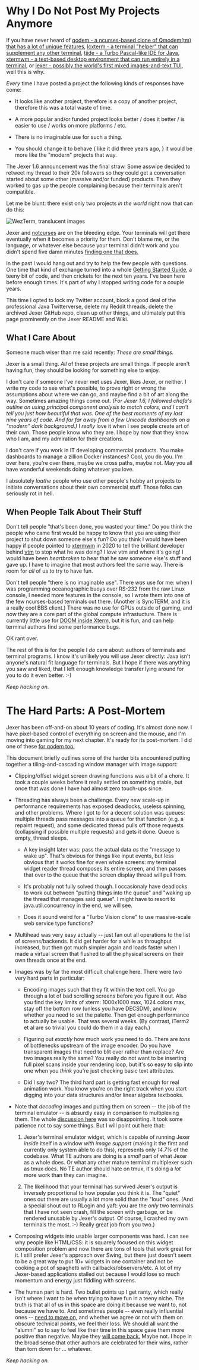 Why I Do Not Post My Projects Anymore
=====================================

If you have never heard of [qodem - a ncurses-based clone of
Qmodem(tm) that has a lot of unique
features](http://qodem.sourceforge.net), [lcxterm - a terminal
"helper" that can supplement any other
terminal](https://lcxterm.sourceforge.io), [tjide - a Turbo
Pascal-like IDE for Java](https://tjide.sourceforge.io), [xtermwm - a
text-based desktop environment that can run entirely in a
terminal](https://xtermwm.sourceforge.io), or [jexer - possibly the
world's first mixed images-and-text
TUI](https://jexer.sourceforge.io), well this is why.

_Every_ time I have posted a project the following kinds of responses
have come:

* It looks like another project, therefore is a copy of another
  project, therefore this was a total waste of time.

* A more popular and/or funded project looks better / does it better /
  is easier to use / works on more platforms / etc.

* There is no imaginable use for such a thing.

* You should change it to behave { like it did three years ago, } it
  would be more like the "modern" projects that way.

The Jexer 1.6 announcement was the final straw.  Some asswipe decided
to retweet my thread to their 20k followers so they could get a
conversation started about some other (massive and/or funded)
products.  Then they worked to gas up the people complaining because
their terminals aren't compatible.

Let me be blunt: there exist only two projects _in the world_ right
now that can do this:

![WezTerm, translucent images](https://gitlab.com/klamonte/jexer/-/raw/master/screenshots/wezterm_translucent_images.png?raw=true "WezTerm, translucent images")

Jexer and [notcurses](https://github.com/dankamongmen/notcurses) are
on the bleeding edge.  Your terminals will get there eventually when
it becomes a priority for them.  Don't blame me, or the language, or
whatever else because your terminal didn't work and you didn't spend
five damn minutes [finding one that
does.](https://gitlab.com/klamonte/jexer/wikis/terminals)

In the past I would hang out and try to help the few people with
questions.  One time that kind of exchange turned into a whole
[Getting Started
Guide,](http://qodem.sourceforge.net/getting_started/getting_started.html)
a teeny bit of code, and then crickets for the next ten years.  I've
been here before enough times.  It's part of why I stopped writing
code for a couple years.

This time I opted to lock my Twitter account, block a good deal of the
professional Java Twitterverse, delete my Reddit threads, delete the
archived Jexer GitHub repo, clean up other things, and ultimately put
this page prominently on the Jexer README and Wiki.


What I Care About
-----------------

Someone much wiser than me said recently: _These are small things._

Jexer is a small thing.  _All_ of these projects are small things.  If
people aren't having fun, they should be looking for something else to
enjoy.

I don't care if someone I've never met uses Jexer, likes Jexer, or
neither.  I write my code to see what's possible, to prove right or
wrong the assumptions about where we can go, and maybe find a bit of
art along the way.  Sometimes amazing things come out.  _(For Jexer
1.6, I followed chafa's outline on using principal component analysis
to match colors, and I can't tell you just how beautiful that was. One
of *the* best moments of my last nine years of code.  And far *far*
away from a few Unicode dashboards on a "modern" dark background.)_ I
_really_ love it when I see people create art of their own.  Those
people know who they are.  I hope by now that they know who I am, and
my admiration for their creations.

I don't care if you work in IT developing commercial products.  You
make dashboards to manage a zillion Docker instances?  Cool, you do
you.  I'm over here, you're over there, maybe we cross paths, maybe
not.  May you all have wonderful weekends doing whatever you love.

I absolutely _loathe_ people who use other people's hobby art projects
to initiate conversations about their own commercial stuff.  Those
folks can seriously rot in hell.


When People Talk About Their Stuff
----------------------------------

Don't tell people "that's been done, you wasted your time."  Do you
think the people who came first would be happy to know that you are
using their project to shut down someone else's fun?  Do you think I
would have been happy if people pointed to
[xtermwm](https://gitlab.com/klamonte/xtermwm) in 2020 to tell the
brilliant developer behind [vtm](https://github.com/netxs-group/vtm)
to stop what he was doing?  I _love_ vtm and where it's going!  I
would have been _heartbroken_ to hear that he saw someone else's stuff
and gave up.  I have to imagine that most authors feel the same way.
There is room for _all_ of us to try to have fun.

Don't tell people "there is no imaginable use".  There _was_ use for
me: when I was programming oceanographic buoys over RS-232 from the
raw Linux console, I needed more features in the console, so I wrote
them into one of the few ncurses-based terminals out there.  (Another
is SyncTERM, and it is a really cool BBS client.)  There was no use
for GPUs outside of gaming, and now they are a core part of the global
compute infrastucture.  There is currently little use for [DOOM inside
Xterm,](https://gitlab.com/klamonte/xtermdoom) but it is fun, and can
help terminal authors find some performance bugs.

OK rant over.

The rest of this is for the people I _do_ care about: authors of
terminals and terminal programs.  I know it's unlikely you will use
Jexer directly: Java isn't anyone's natural fit language for
terminals.  But I hope if there was anything you saw and liked, that I
left enough knowledge transfer lying around for you to do it even
better. :-)

_Keep hacking on._


The Hard Parts: A Post-Mortem
=============================

Jexer has been off-and-on about 10 years of coding.  It's almost done
now.  I have pixel-based control of everything on screen and the
mouse, and I'm moving into gaming for my next chapter.  It's ready for
its post-mortem.  I did one of these [for qodem
too.](http://qodem.sourceforge.net/version1.html)

This document briefly outlines some of the harder bits encountered
putting together a tiling-and-cascading window manager with image
support:

* Clipping/offset widget screen drawing functions was a bit of a
  chore.  It took a couple weeks before it really settled on something
  stable, but once that was done I have had almost zero touch-ups
  since.

* Threading has always been a challenge.  Every new scale-up in
  performance requirements has exposed deadlocks, useless spinning,
  and other problems.  Where I got to for a decent solution was
  queues: multiple threads pass messages into a queue for that
  function (e.g. a repaint request), and some dedicated thread pulls
  off those requests (collapsing if possible multiple requests) and
  gets it done.  Queue is empty, thread sleeps.

  - A key insight later was: pass the actual data _as_ the "message to
    wake up".  That's obvious for things like input events, but less
    obvious that it works fine for even whole screens: my terminal
    widget reader thread composes its entire screen, and then passes
    that over to the queue that the screen display thread will pull
    from.

  - It's probably not fully solved though.  I occasionaly have
    deadlocks to work out between "putting things into the queue" and
    "waking up the thread that manages said queue".  I might have to
    resort to java.util.concurrency in the end, we will see.

  - Does it sound weird for a "Turbo Vision clone" to use
    massive-scale web service type functions?

* Multihead was very easy actually -- just fan out all operations to
  the list of screens/backends.  It did get harder for a while as
  throughput increased, but then got much simpler again and loads
  faster when I made a virtual screen that flushed to all the physical
  screens on their own threads once at the end.

* Images was by far the most difficult challenge here.  There were two
  very hard parts in particular:

  - Encoding images such that they fit within the text cell.  You go
    through a lot of bad scrolling screens before you figure it out.
    Also you find the key limits of xterm: 1000x1000 max, 1024 colors
    max, stay off the bottom row (unless you have DECSDM), and know
    whether you need to set the palette.  Then get enough performance
    to actually be usable.  That was several weeks.  (By contrast,
    iTerm2 et al are so trivial you could do them in a day each.)

  - Figuring out _exactly_ how much work you need to do.  There are
    _tons_ of bottlenecks upstream of the image encoder.  Do you have
    transparent images that need to blit over rather than replace?
    Are two images really the same?  You really do not want to be
    inserting full pixel scans inside your rendering loop, but it's so
    easy to slip into one when you _think_ you're just checking basic
    text attributes.

  - Did I say two?  The third hard part is getting fast enough for
    real animation work.  You know you're on the right track when you
    start digging into your data structures and/or linear algebra
    textbooks.

* Note that _decoding_ images and putting them on screen -- the job of
  the terminal emulator -- is absurdly easy in comparison to
  multiplexing them.  The whole [discussion
  here](https://gitlab.freedesktop.org/terminal-wg/specifications/-/issues/12)
  was so disappointing.  It took some patience not to say some things.
  But I will point out here that:

  1. Jexer's terminal emulator widget, which is capable of running
     Jexer _inside_ itself in a window _with image support_ (making it
     the first and currently only system able to do this), represents
     only _14.7%_ of the codebase.  What TE authors are doing is a
     _small_ part of what Jexer as a whole does.  Or what any other
     mature terminal multiplexer such as tmux does.  No TE author
     should hate on tmux, it's doing a _lot_ more work than they can
     imagine.

  2. The likelihood that your terminal has survived Jexer's output is
     inversely proportional to how popular you think it is.  The
     "quiet" ones out there are usually a lot more solid than the
     "loud" ones.  (And a special shout out to RLogin and yaft: you
     are the _only_ two terminals that I have not seen crash, fill the
     screen with garbage, or be rendered unusable by Jexer's output.
     Of course, I crashed my own terminals the most. :-) Really great
     job from you two.)

* Composing widgets into usable larger components was hard.  I can see
  why people like HTML/CSS: it is squarely focused on this widget
  composition problem and now there are tons of tools that work great
  for it.  I still prefer Jexer's approach over Swing, but there just
  doesn't seem to be a great way to put 10+ widgets in one container
  and not be cooking a pot of spaghetti with callbacks/observers/etc.
  A lot of my Jexer-based applications stalled out because I would
  lose so much momentum and energy just fiddling with screens.

* The human part is hard.  Two bullet points up I get ranty, which
  really isn't where I want to be when trying to have fun in a teeny
  niche.  The truth is that all of us in this space are doing it
  because we want to, not because we have to.  And sometimes people --
  even really influential ones -- [need to move
  on,](https://gitlab.gnome.org/GNOME/vte/-/issues/259) and whether we
  agree or not with them on obscure technical points, we feel their
  loss.  We should all want the "alumni" so to say to feel like their
  time in this space gave them more positive than negative.  Maybe
  they [will come
  back.](https://gitlab.com/klamonte/jexer/-/issues/75#note_818607025)
  Maybe not.  I hope in the broad sense that other authors are
  celebrated for their wins, rather than torn down for ... whatever.

_Keep hacking on._
